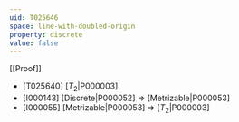 ```yaml
---
uid: T025646
space: line-with-doubled-origin
property: discrete
value: false
---
```

[[Proof]]

* [T025640] [$T_2$|P000003]
* [I000143] [Discrete|P000052] => [Metrizable|P000053]
* [I000055] [Metrizable|P000053] => [$T_2$|P000003]

